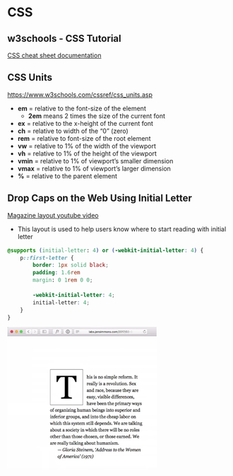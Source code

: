 # CSS

## w3schools - CSS Tutorial

[CSS cheat sheet documentation](https://www.w3schools.com/w3css/default.asp)

## CSS Units

https://www.w3schools.com/cssref/css_units.asp

- **em** = relative to the font-size of the element
  - **2em** means 2 times the size of the current font
- **ex** = relative to the x-height of the current font
- **ch** = relative to width of the “0” (zero)
- **rem** = relative to font-size of the root element
- **vw** = relative to 1% of the width of the viewport
- **vh** = relative to 1% of the height of the viewport
- **vmin** = relative to 1% of viewport’s smaller dimension
- **vmax** = relative to 1% of viewport’s larger dimension
- **%** = relative to the parent element

## Drop Caps on the Web Using Initial Letter

[Magazine layout youtube video](https://www.youtube.com/watch?v=2WryRYsCHlE&t=1s)

- This layout is used to help users know where to start reading with initial letter

```css
@supports (initial-letter: 4) or (-webkit-initial-letter: 4) {
	p::first-letter {
   		border: 1px solid black;
   		padding: 1.6rem
   		margin: 0 1rem 0 0;

   		-webkit-initial-letter: 4;
   		initial-letter: 4;
	}
}
```

![css-drop-caps](/images/css-drop-caps.png)
